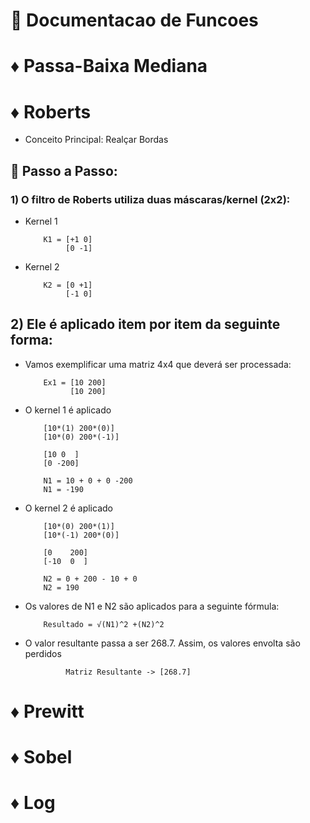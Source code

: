 # 📒 Documentacao de Funcoes

# ♦ Passa-Baixa Mediana

# ♦ Roberts
- Conceito Principal: Realçar Bordas
## 🥾 Passo a Passo:
### 1) O filtro de Roberts utiliza duas máscaras/kernel (2x2):

- Kernel 1

          K1 = [+1 0]
               [0 -1]

- Kernel 2

          K2 = [0 +1]
               [-1 0]

## 2) Ele é aplicado item por item da seguinte forma:

- Vamos exemplificar uma matriz 4x4 que deverá ser processada:

          Ex1 = [10 200]
                [10 200]

- O kernel 1 é aplicado

          [10*(1) 200*(0)]
          [10*(0) 200*(-1)]
          
          [10 0  ]
          [0 -200]

          N1 = 10 + 0 + 0 -200
          N1 = -190

- O kernel 2 é aplicado

          [10*(0) 200*(1)]
          [10*(-1) 200*(0)]
          
          [0    200]
          [-10  0  ]

          N2 = 0 + 200 - 10 + 0
          N2 = 190

- Os valores de N1 e N2 são aplicados para a seguinte fórmula:

          Resultado = √(N1)^2 +(N2)^2

- O valor resultante passa a ser 268.7. Assim, os valores envolta são perdidos

               Matriz Resultante -> [268.7]


# ♦ Prewitt

# ♦ Sobel

# ♦ Log



